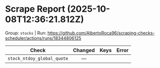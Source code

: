 # Scrape Report (2025-10-08T12:36:21.812Z)

Group: `stocks`  |  Run: https://github.com/AlbertoRoca96/scraping-checks-scheduler/actions/runs/18344806125

| Check | Changed | Keys | Error |
|---|:---:|:--|:--|
| `stock_ntdoy_global_quote` | — |  |  |
